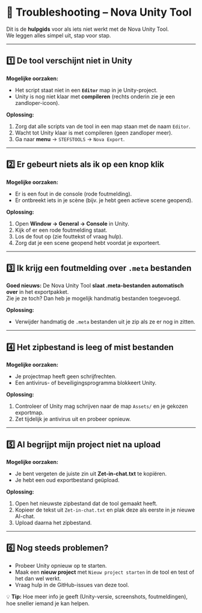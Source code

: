 # 🔧 Troubleshooting – Nova Unity Tool

Dit is de **hulpgids** voor als iets niet werkt met de Nova Unity Tool.  
We leggen alles simpel uit, stap voor stap.

---

## 1️⃣ De tool verschijnt niet in Unity
**Mogelijke oorzaken:**
- Het script staat niet in een **`Editor`** map in je Unity-project.
- Unity is nog niet klaar met **compileren** (rechts onderin zie je een zandloper-icoon).

**Oplossing:**
1. Zorg dat alle scripts van de tool in een map staan met de naam `Editor`.
2. Wacht tot Unity klaar is met compileren (geen zandloper meer).
3. Ga naar **menu** → `STEFSTOOLS` → `Nova Export`.

---

## 2️⃣ Er gebeurt niets als ik op een knop klik
**Mogelijke oorzaken:**
- Er is een fout in de console (rode foutmelding).
- Er ontbreekt iets in je scène (bijv. je hebt geen actieve scene geopend).

**Oplossing:**
1. Open **Window → General → Console** in Unity.
2. Kijk of er een rode foutmelding staat.
3. Los de fout op (zie fouttekst of vraag hulp).
4. Zorg dat je een scene geopend hebt voordat je exporteert.

---

## 3️⃣ Ik krijg een foutmelding over `.meta` bestanden
**Goed nieuws:** De Nova Unity Tool **slaat .meta-bestanden automatisch over** in het exportpakket.  
Zie je ze toch? Dan heb je mogelijk handmatig bestanden toegevoegd.

**Oplossing:**
- Verwijder handmatig de `.meta` bestanden uit je zip als ze er nog in zitten.

---

## 4️⃣ Het zipbestand is leeg of mist bestanden
**Mogelijke oorzaken:**
- Je projectmap heeft geen schrijfrechten.
- Een antivirus- of beveiligingsprogramma blokkeert Unity.

**Oplossing:**
1. Controleer of Unity mag schrijven naar de map `Assets/` en je gekozen exportmap.
2. Zet tijdelijk je antivirus uit en probeer opnieuw.

---

## 5️⃣ AI begrijpt mijn project niet na upload
**Mogelijke oorzaken:**
- Je bent vergeten de juiste zin uit **Zet-in-chat.txt** te kopiëren.
- Je hebt een oud exportbestand geüpload.

**Oplossing:**
1. Open het nieuwste zipbestand dat de tool gemaakt heeft.
2. Kopieer de tekst uit `Zet-in-chat.txt` en plak deze als eerste in je nieuwe AI-chat.
3. Upload daarna het zipbestand.

---

## 6️⃣ Nog steeds problemen?
- Probeer Unity opnieuw op te starten.
- Maak een **nieuw project** met `Nieuw project starten` in de tool en test of het dan wel werkt.
- Vraag hulp in de GitHub-issues van deze tool.

💡 **Tip:** Hoe meer info je geeft (Unity-versie, screenshots, foutmeldingen), hoe sneller iemand je kan helpen.

